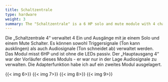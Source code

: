 ```yaml
---
title: Schaltzentrale
type: hardware
weight: 3
summary: The "Schaltzentrale" is a 6 HP solo and mute module with 4 channels, essential for my live techno sets.
---
```

Die „Schaltzentrale 4“ verwaltet 4 Ein und Ausgänge mit je einem Solo und einem Mute Schalter. Es können sowohl Triggersignale (Ton kann ausklingen) als auch Audiosignale (Ton schneidet ab) verwaltet werden. Das Modul misst 6HP und ist ohne die LEDs passiv. Der „Hauptausgang 4“ war der Vorläufer dieses Moduls - er war nur in der Lage Audiosignale zu verwalten. Die Adapterfunktion habe ich auf ein zweites Modul ausgelagert.

{{< img 6>}}
{{< img 7>}}
{{< img 8>}}
{{< img 9>}}
